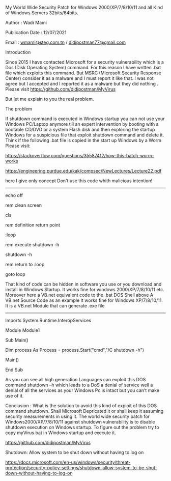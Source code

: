 My World Wide Security Patch for Windows 2000/XP/7/8/10/11 and all Kind of Windows Servers 32bits/64bits.

Author : Wadï Mami

Publication Date : 12/07/2021

Email : wmami@steg.com.tn / didipostman77@gmail.com 


Introduction

Since 2015 I have contacted Microsoft for a security vulnerability which is a Dos (Disk Operating System) command. For this reason I have written .bat file which exploits this command. But MSRC (Microsoft Security Response Center) consider it as a malware and I must report it like that. I was not agree but I accepted and I reported it as a malware but they did nothing
. 
Please visit https://github.com/didipostman/MyVirus

But let me explain to you the real problem.


The problem

If shutdown command is executed in Windows startup you can not use your Windows PC/Laptop anymore till an expert intervention by booting with a bootable CD/DVD or a system Flash disk and then exploring the startup Windows for a suspicious file that exploit shutdown command and delete it.
Think if the following .bat file is copied in the start up Windows by a Worm 
Please visit:

https://stackoverflow.com/questions/35587412/how-this-batch-worm-works

https://engineering.purdue.edu/kak/compsec/NewLectures/Lecture22.pdf

here I give only concept Don't use this code whith malicious intention!

---------------------------------------------------------------

echo off

rem clean screen

cls

rem definition return point

:loop

rem execute shutdown -h

shutdown -h

rem return to :loop

goto loop

That kind of code can be hidden in software you use or you download and install in Windows Startup. It works fine for windows 2000/XP/7/8/10/11 etc.
Moreover here a VB.net equivalent code to the .bat DOS Shell above A VB.net Source Code as an example It works fine for Windows XP/7/8/10/11.
It is a VB.net Module that can generate .exe file

---------------------------------------------------------

Imports System.Runtime.InteropServices 

Module Module1 

Sub Main()

Dim process As Process = process.Start("cmd","/C shutdown -h")

Main() 

End Sub

As you can see all high generation Languages can exploit this DOS command shutdown –h which leads to a DoS a denial of service well a denial of all the services as your Windows Pc is intact but you can’t make use of it.

Conclusion :
What is the solution to avoid this kind of exploit of this DOS command shutdown.
Shall Microsoft Depricated it or shall keep it assuming security measurements in using it.
The world wide security patch for Windows2000/XP/7/8/10/11 against shutdown vulnerability is to disable shutdown execution on Windows startup. To figure out the problem try to copy myVirus.bat in Windows startup and execute it.

https://github.com/didipostman/MyVirus

Shutdown: Allow system to be shut down without having to log on

 https://docs.microsoft.com/en-us/windows/security/threat-protection/security-policy-settings/shutdown-allow-system-to-be-shut-down-without-having-to-log-on
